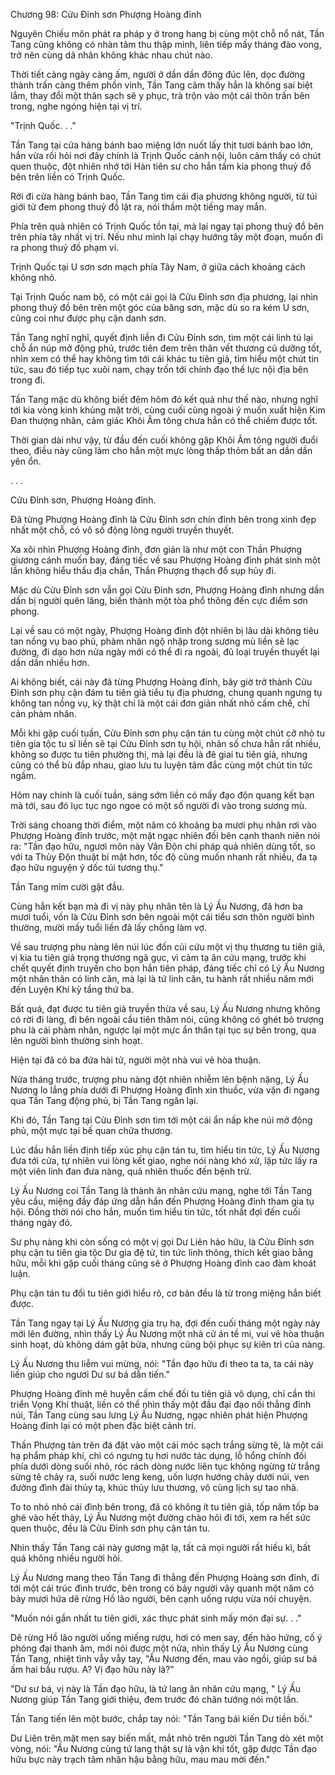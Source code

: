 




Chương 98: Cửu Đỉnh sơn Phượng Hoàng đỉnh


Nguyên Chiếu môn phát ra pháp y ở trong hang bị cùng một chỗ nổ nát, Tần Tang cũng không có nhàn tâm thu thập mình, liên tiếp mấy tháng đào vong, trở nên cùng dã nhân không khác nhau chút nào.

Thời tiết càng ngày càng ấm, người ở dần dần đông đúc lên, dọc đường thành trấn càng thêm phồn vinh, Tần Tang cảm thấy hẳn là không sai biệt lắm, thay đổi một thân sạch sẽ y phục, trà trộn vào một cái thôn trấn bên trong, nghe ngóng hiện tại vị trí.

"Trịnh Quốc. . ."

Tần Tang tại cửa hàng bánh bao miệng lớn nuốt lấy thịt tươi bánh bao lớn, hắn vừa rồi hỏi nơi đây chính là Trịnh Quốc cảnh nội, luôn cảm thấy có chút quen thuộc, đột nhiên nhớ tới Hàn tiên sư cho hắn tấm kia phong thuỷ đồ bên trên liền có Trịnh Quốc.

Rời đi cửa hàng bánh bao, Tần Tang tìm cái địa phương không người, từ túi giới tử đem phong thuỷ đồ lật ra, nói thầm một tiếng may mắn.

Phía trên quả nhiên có Trịnh Quốc tồn tại, mà lại ngay tại phong thuỷ đồ bên trên phía tây nhất vị trí. Nếu như mình lại chạy hướng tây một đoạn, muốn đi ra phong thuỷ đồ phạm vi.

Trịnh Quốc tại U sơn sơn mạch phía Tây Nam, ở giữa cách khoảng cách không nhỏ.

Tại Trịnh Quốc nam bộ, có một cái gọi là Cửu Đỉnh sơn địa phương, lại nhìn phong thuỷ đồ bên trên một góc của băng sơn, mặc dù so ra kém U sơn, cũng coi như được phụ cận danh sơn.

Tần Tang nghĩ nghĩ, quyết định liền đi Cửu Đỉnh sơn, tìm một cái linh tú lại chỗ ẩn núp mở động phủ, trước tiên đem trên thân vết thương cũ dưỡng tốt, nhìn xem có thể hay không tìm tới cái khác tu tiên giả, tìm hiểu một chút tin tức, sau đó tiếp tục xuôi nam, chạy trốn tới chính đạo thế lực nội địa bên trong đi.

Tần Tang mặc dù không biết đêm hôm đó kết quả như thế nào, nhưng nghĩ tới kia vòng kinh khủng mặt trời, cùng cuối cùng ngoài ý muốn xuất hiện Kim Đan thượng nhân, cảm giác Khôi Âm tông chưa hẳn có thể chiếm được tốt.

Thời gian dài như vậy, từ đầu đến cuối không gặp Khôi Âm tông người đuổi theo, điều này cũng làm cho hắn một mực lòng thấp thỏm bất an dần dần yên ổn.

. . .

Cửu Đỉnh sơn, Phượng Hoàng đỉnh.

Đã từng Phượng Hoàng đỉnh là Cửu Đỉnh sơn chín đỉnh bên trong xinh đẹp nhất một chỗ, có vô số động lòng người truyền thuyết.

Xa xôi nhìn Phượng Hoàng đỉnh, đơn giản là như một con Thần Phượng giương cánh muốn bay, đáng tiếc về sau Phượng Hoàng đỉnh phát sinh một lần không hiểu thấu địa chấn, Thần Phượng thạch đổ sụp hủy đi.

Mặc dù Cửu Đỉnh sơn vẫn gọi Cửu Đỉnh sơn, Phượng Hoàng đỉnh nhưng dần dần bị người quên lãng, biến thành một tòa phổ thông đến cực điểm sơn phong.

Lại về sau có một ngày, Phượng Hoàng đỉnh đột nhiên bị lâu dài không tiêu tan nồng vụ bao phủ, phàm nhân ngộ nhập trong sương mù liền sẽ lạc đường, đi dạo hơn nửa ngày mới có thể đi ra ngoài, đủ loại truyền thuyết lại dần dần nhiều hơn.

Ai không biết, cái này đã từng Phượng Hoàng đỉnh, bây giờ trở thành Cửu Đỉnh sơn phụ cận đám tu tiên giả tiểu tụ địa phương, chung quanh ngưng tụ không tan nồng vụ, kỳ thật chỉ là một cái đơn giản nhất nhỏ cấm chế, chỉ cản phàm nhân.

Mỗi khi gặp cuối tuần, Cửu Đỉnh sơn phụ cận tán tu cùng một chút cỡ nhỏ tu tiên gia tộc tu sĩ liền sẽ tại Cửu Đỉnh sơn tụ hội, nhân số chưa hẳn rất nhiều, không so được tu tiên phường thị, mà lại đều là đê giai tu tiên giả, nhưng cũng có thể bù đắp nhau, giao lưu tu luyện tâm đắc cùng một chút tin tức ngầm.

Hôm nay chính là cuối tuần, sáng sớm liền có mấy đạo độn quang kết bạn mà tới, sau đó lục tục ngo ngoe có một số người đi vào trong sương mù.

Trời sáng choang thời điểm, một năm có khoảng ba mươi phụ nhân rơi vào Phượng Hoàng đỉnh trước, một mặt ngạc nhiên đối bên cạnh thanh niên nói ra: "Tần đạo hữu, ngươi môn này Vân Độn chi pháp quả nhiên dùng tốt, so với ta Thủy Độn thuật bí mật hơn, tốc độ cũng muốn nhanh rất nhiều, đa tạ đạo hữu nguyện ý dốc túi tương thụ."

Tần Tang mỉm cười gật đầu.

Cùng hắn kết bạn mà đi vị này phụ nhân tên là Lý Ấu Nương, đã hơn ba mươi tuổi, vốn là Cửu Đỉnh sơn bên ngoài một cái tiểu sơn thôn người bình thường, mười mấy tuổi liền đã lấy chồng làm vợ.

Về sau trượng phu nàng lên núi lúc đốn củi cứu một vị thụ thương tu tiên giả, vị kia tu tiên giả trọng thương ngã gục, vì cảm tạ ân cứu mạng, trước khi chết quyết định truyền cho bọn hắn tiên pháp, đáng tiếc chỉ có Lý Ấu Nương một nhân thân có linh căn, mà lại là tứ linh căn, tu hành rất nhiều năm mới đến Luyện Khí kỳ tầng thứ ba.

Bất quá, đạt được tu tiên giả truyền thừa về sau, Lý Ấu Nương nhưng không có rời đi làng, đi bên ngoài cầu tiên thăm nói, cũng không có ghét bỏ trượng phu là cái phàm nhân, ngược lại một mực ẩn thân tại tục sự bên trong, qua lên người bình thường sinh hoạt.

Hiện tại đã có ba đứa hài tử, người một nhà vui vẻ hòa thuận.

Nửa tháng trước, trượng phu nàng đột nhiên nhiễm lên bệnh nặng, Lý Ấu Nương lo lắng phía dưới đi Phượng Hoàng đỉnh xin thuốc, vừa vặn đi ngang qua Tần Tang động phủ, bị Tần Tang ngăn lại.

Khi đó, Tần Tang tại Cửu Đỉnh sơn tìm tới một cái ẩn nấp khe núi mở động phủ, một mực tại bế quan chữa thương.

Lúc đầu hắn liền định tiếp xúc phụ cận tán tu, tìm hiểu tin tức, Lý Ấu Nương đưa tới cửa, tự nhiên vui lòng kết giao, nghe nói nàng khó xử, lập tức lấy ra một viên linh đan đưa nàng, quả nhiên thuốc đến bệnh trừ.

Lý Ấu Nương coi Tần Tang là thành ân nhân cứu mạng, nghe tới Tần Tang yêu cầu, miệng đầy đáp ứng dẫn hắn đến Phượng Hoàng đỉnh tham gia tụ hội. Đồng thời nói cho hắn, muốn tìm hiểu tin tức, tốt nhất đợi đến cuối tháng ngày đó.

Sư phụ nàng khi còn sống có một vị gọi Dư Liên hảo hữu, là Cửu Đỉnh sơn phụ cận tu tiên gia tộc Dư gia đệ tử, tin tức linh thông, thích kết giao bằng hữu, mỗi khi gặp cuối tháng cũng sẽ ở Phượng Hoàng đỉnh cao đàm khoát luận.

Phụ cận tán tu đối tu tiên giới hiểu rõ, cơ bản đều là từ trong miệng hắn biết được.

Tần Tang ngay tại Lý Ấu Nương gia trụ hạ, đợi đến cuối tháng một ngày này mới lên đường, nhìn thấy Lý Ấu Nương một nhà cử án tề mi, vui vẻ hòa thuận sinh hoạt, dù không dám gật bừa, nhưng cũng bội phục sự kiên trì của nàng.

Lý Ấu Nương thu liễm vui mừng, nói: "Tần đạo hữu đi theo ta ta, ta cái này liền giúp cho ngươi Dư sư bá dẫn tiến."

Phượng Hoàng đỉnh mê huyễn cấm chế đối tu tiên giả vô dụng, chỉ cần thi triển Vọng Khí thuật, liền có thể nhìn thấy một đầu đại đạo nối thẳng đỉnh núi, Tần Tang cùng sau lưng Lý Ấu Nương, ngạc nhiên phát hiện Phượng Hoàng đỉnh lại có một phen đặc biệt cảnh trí.

Thần Phượng tàn trên đá đặt vào một cái móc sạch trắng sừng tê, là một cái hạ phẩm pháp khí, chỉ có ngưng tụ hơi nước tác dụng, lỗ hổng chính đối phía dưới dòng suối nhỏ, róc rách dòng nước liên tục không ngừng từ trắng sừng tê chảy ra, suối nước leng keng, uốn lượn hướng chảy dưới núi, ven đường đình đài thủy tạ, khúc thủy lưu thương, vô cùng lịch sự tao nhã.

To to nhỏ nhỏ cái đình bên trong, đã có không ít tu tiên giả, tốp năm tốp ba ghé vào hết thảy, Lý Ấu Nương một đường chào hỏi đi tới, xem ra hết sức quen thuộc, đều là Cửu Đỉnh sơn phụ cận tán tu.

Nhìn thấy Tần Tang cái này gương mặt lạ, tất cả mọi người rất hiếu kì, bất quá không nhiều người hỏi.

Lý Ấu Nương mang theo Tần Tang đi thẳng đến Phượng Hoàng sơn đỉnh, đi tới một cái trúc đình trước, bên trong có bảy người vây quanh một năm có bảy mươi hứa dê rừng Hồ lão người, bên cạnh uống rượu vừa nói chuyện.

"Muốn nói gần nhất tu tiên giới, xác thực phát sinh mấy món đại sự. . ."

Dê rừng Hồ lão người uống miếng rượu, hơi có men say, đến hào hứng, cố ý phóng đại thanh âm, mới nói được một nửa, nhìn thấy Lý Ấu Nương cùng Tần Tang, nhiệt tình vẫy vẫy tay, "Ấu Nương đến, mau vào ngồi, giúp sư bá ấm hai bầu rượu. A? Vị đạo hữu này là?"

"Dư sư bá, vị này là Tần đạo hữu, là tứ lang ân nhân cứu mạng, " Lý Ấu Nương giúp Tần Tang giới thiệu, đem trước đó chân tướng nói một lần.

Tần Tang tiến lên một bước, chắp tay nói: "Tần Tang bái kiến Dư tiền bối."

Dư Liên trên mặt men say biến mất, mắt nhỏ trên người Tần Tang dò xét một vòng, nói: "Ấu Nương cùng tứ lang thật sự là vận khí tốt, gặp được Tần đạo hữu bực này trạch tâm nhân hậu bằng hữu, mau mau mời đến."




